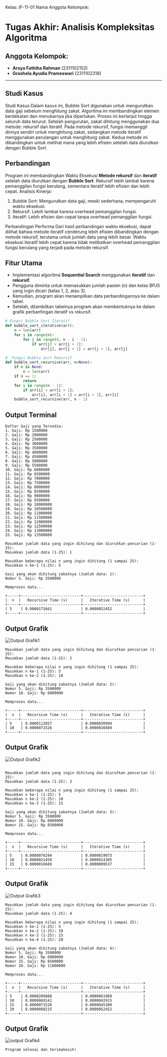 Kelas: IF-11-01
Nama Anggota Kelompok:

# Tugas Akhir: Analisis Kompleksitas Algoritma

## Anggota Kelompok:
- **Arsya Fathiha Rahman** (2311102152)
- **Grashela Ayudia Prameswari** (2311102318)

---

## Studi Kasus
Studi Kasus Dalam kasus ini, Bubble Sort digunakan untuk mengurutkan data gaji sebelum menghitung zakat. Algoritma ini membandingkan elemen berdekatan dan menukarnya jika diperlukan. Proses ini berlanjut hingga seluruh data terurut. Setelah pengurutan, zakat dihitung menggunakan dua metode: rekursif dan iteratif. Pada metode rekursif, fungsi memanggil dirinya sendiri untuk menghitung zakat, sedangkan metode iteratif menggunakan perulangan untuk menghitung zakat. Kedua metode ini dibandingkan untuk melihat mana yang lebih efisien setelah data diurutkan dengan Bubble Sort.



## Perbandingan 

Program ini membandingkan Waktu Eksekusi **Metode rekursif** dan **iteratif** setelah data diurutkan dengan **Bubble Sort**. Rekursif lebih lambat karena pemanggilan fungsi berulang, sementara iteratif lebih efisien dan lebih cepat. 
Analisis Kinerja: 
1. Bubble Sort: Mengurutkan data gaji, meski sederhana, mempengaruhi waktu eksekusi. 
2. Rekursif: Lebih lambat karena overhead pemanggilan fungsi. 
3. Iteratif: Lebih efisien dan cepat tanpa overhead pemanggilan fungsi.

Perbandingan Performa Dari hasil perbandingan waktu eksekusi, dapat dilihat bahwa metode iteratif cenderung lebih efisien dibandingkan dengan metode rekursif, terutama untuk jumlah data yang lebih besar. Waktu eksekusi iteratif lebih cepat karena tidak melibatkan overhead pemanggilan fungsi berulang yang terjadi pada metode rekursif.

## Fitur Utama
- Implementasi algoritma **Sequential Search** menggunakan **iteratif** dan **rekursif**.
- Pengguna diminta untuk memasukkan jumlah pasien (n) dan kelas BPJS yang ingin dicari (kelas 1, 2, atau 3).
- Kemudian, program akan menampilkan data perbandingannya ke dalam tabel.
- Setelah, ditambilkan tabelnya program akan membentuknya ke dalam grafik perbanfingan iteratif vs rekursif.

```python
# Fungsi Bubble Sort Iteratif
def bubble_sort_iterative(arr):
    n = len(arr)
    for i in range(n):
        for j in range(0, n - i - 1):
            if arr[j] > arr[j + 1]:
                arr[j], arr[j + 1] = arr[j + 1], arr[j]

#  Fungsi Bubble Sort Rekursif
def bubble_sort_recursive(arr, n=None):
    if n is None:
        n = len(arr)
    if n == 1:
        return
    for i in range(n - 1):
        if arr[i] > arr[i + 1]:
            arr[i], arr[i + 1] = arr[i + 1], arr[i]
    bubble_sort_recursive(arr, n - 1)
```

## Output Terminal

```plaintext
Daftar Gaji yang Tersedia:
1. Gaji: Rp 1500000
2. Gaji: Rp 2000000
3. Gaji: Rp 2500000
4. Gaji: Rp 3000000
5. Gaji: Rp 3500000
6. Gaji: Rp 4000000
7. Gaji: Rp 4500000
8. Gaji: Rp 5000000
9. Gaji: Rp 5500000
10. Gaji: Rp 6000000
11. Gaji: Rp 6500000
12. Gaji: Rp 7000000
13. Gaji: Rp 7500000
14. Gaji: Rp 8000000
15. Gaji: Rp 8500000
16. Gaji: Rp 9000000
17. Gaji: Rp 9500000
18. Gaji: Rp 10000000
19. Gaji: Rp 10500000
20. Gaji: Rp 11000000
21. Gaji: Rp 11500000
22. Gaji: Rp 12000000
23. Gaji: Rp 12500000
24. Gaji: Rp 13000000
25. Gaji: Rp 13500000

Masukkan jumlah data yang ingin dihitung dan diurutkan pencarian (1-25):
Masukkan jumlah data (1-25): 1

Masukkan beberapa nilai n yang ingin dihitung (1 sampai 25):
Masukkan n ke-1 (1-25): 5

Gaji yang akan dihitung zakatnya (Jumlah data: 1):
Nomor 5. Gaji: Rp 3500000

Memproses data...

+-----+---------------------------+---------------------------+
|  n  |   Recursive Time (s)      |   Iterative Time (s)      |
+-----+---------------------------+---------------------------+
| 5    | 0.0000171661             | 0.0000052452              |
+-----+---------------------------+---------------------------+

```
## Output Grafik
![Output Grafik1](https://github.com/arsyafarahman123/Tugas-Besar-Program-Zakat-Penghasilan_IF-11-01_Analisis-Kompleksitas-Algoritma/blob/main/grafik1.png)

```plaintext
Masukkan jumlah data yang ingin dihitung dan diurutkan pencarian (1-25):
Masukkan jumlah data (1-25): 2

Masukkan beberapa nilai n yang ingin dihitung (1 sampai 25):
Masukkan n ke-1 (1-25): 5
Masukkan n ke-2 (1-25): 10

Gaji yang akan dihitung zakatnya (Jumlah data: 2):
Nomor 5. Gaji: Rp 3500000
Nomor 10. Gaji: Rp 6000000

Memproses data...

+-----+---------------------------+---------------------------+
|  n  |   Recursive Time (s)      |   Iterative Time (s)      |
+-----+---------------------------+---------------------------+
| 5    | 0.0000112057             | 0.0000030994              |
| 10   | 0.0000071526             | 0.0000016689              |
+-----+---------------------------+---------------------------+

```
## Output Grafik
![Output Grafik2](https://github.com/arsyafarahman123/Tugas-Besar-Program-Zakat-Penghasilan_IF-11-01_Analisis-Kompleksitas-Algoritma/blob/main/grafik2.png)

```plaintext

Masukkan jumlah data yang ingin dihitung dan diurutkan pencarian (1-25):
Masukkan jumlah data (1-25): 3

Masukkan beberapa nilai n yang ingin dihitung (1 sampai 25):
Masukkan n ke-1 (1-25): 5
Masukkan n ke-2 (1-25): 10
Masukkan n ke-3 (1-25): 15

Gaji yang akan dihitung zakatnya (Jumlah data: 3):
Nomor 5. Gaji: Rp 3500000
Nomor 10. Gaji: Rp 6000000
Nomor 15. Gaji: Rp 8500000

Memproses data...

+-----+---------------------------+---------------------------+
|  n  |   Recursive Time (s)      |   Iterative Time (s)      |
+-----+---------------------------+---------------------------+
| 5    | 0.0000076294             | 0.0000019073              |
| 10   | 0.0000021458             | 0.0000014305              |
| 15   | 0.0000016689             | 0.0000009537              |
+-----+---------------------------+---------------------------+
```
## Output Grafik
![Output Grafik3](https://github.com/arsyafarahman123/Tugas-Besar-Program-Zakat-Penghasilan_IF-11-01_Analisis-Kompleksitas-Algoritma/blob/main/grafik3.png)

```plaintext
Masukkan jumlah data yang ingin dihitung dan diurutkan pencarian (1-25):
Masukkan jumlah data (1-25): 4

Masukkan beberapa nilai n yang ingin dihitung (1 sampai 25):
Masukkan n ke-1 (1-25): 5
Masukkan n ke-2 (1-25): 10
Masukkan n ke-3 (1-25): 15
Masukkan n ke-4 (1-25): 20

Gaji yang akan dihitung zakatnya (Jumlah data: 4):
Nomor 5. Gaji: Rp 3500000
Nomor 10. Gaji: Rp 6000000
Nomor 15. Gaji: Rp 8500000
Nomor 20. Gaji: Rp 11000000

Memproses data...

+-----+---------------------------+---------------------------+
|  n  |   Recursive Time (s)      |   Iterative Time (s)      |
+-----+---------------------------+---------------------------+
| 5    | 0.0000209808             | 0.0000061989              |
| 10   | 0.0000069141             | 0.0000042915              |
| 15   | 0.0000071526             | 0.0000045300              |
| 20   | 0.0000088215             | 0.0000052452              |
+-----+---------------------------+---------------------------+
```
## Output Grafik
![output Grafik4](https://github.com/arsyafarahman123/Tugas-Besar-Program-Zakat-Penghasilan_IF-11-01_Analisis-Kompleksitas-Algoritma/blob/main/grafik4.png)



```plaintext
Program selesai dan terimakasih!
```



